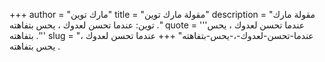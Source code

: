 +++
author = "مارك توين"
title = "مقولة مارك توين"
description = "مقولة مارك توين: عندما تحسن لعدوك ، يحس بتفاهته ."
quote = '''عندما تحسن لعدوك ، يحس بتفاهته .'''
slug = "عندما-تحسن-لعدوك-،-يحس-بتفاهته"
+++
عندما تحسن لعدوك ، يحس بتفاهته .
